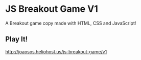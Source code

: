 # JS Breakout Game V1

A Breakout game copy made with HTML, CSS and JavaScript!

## Play It!

http://joaosos.heliohost.us/js-breakout-game/v1
